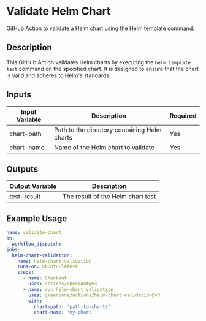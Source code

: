 # Validate Helm Chart

GitHub Action to validate a Helm chart using the Helm template command.

## Description

This GitHub Action validates Helm charts by executing the `helm template test` command on the specified chart. It is designed to ensure that the chart is valid and adheres to Helm's standards.

## Inputs

| Input Variable | Description                               | Required |
| -------------- | ----------------------------------------- | -------- |
| chart-path     | Path to the directory containing Helm charts | Yes      |
| chart-name     | Name of the Helm chart to validate        | Yes      |

## Outputs

| Output Variable | Description                               |
| --------------- | ----------------------------------------- |
| test-result     | The result of the Helm chart test         |

## Example Usage

```yml
name: validate-chart
on:
  workflow_dispatch:
jobs:
  helm-chart-validation:
    name: helm-chart-validation
    runs-on: ubuntu-latest
    steps:
      - name: Checkout
        uses: actions/checkout@v3
      - name: run helm-chart-validation
        uses: greenbone/actions/helm-chart-validation@v3
        with:
          chart-path: 'path-to-charts'
          chart-name: 'my-chart'
